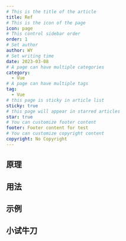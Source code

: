 ```yaml
---
# This is the title of the article
title: Ref
# This is the icon of the page
icon: page
# This control sidebar order
order: 1
# Set author
author: WY
# Set writing time
date: 2023-03-08
# A page can have multiple categories
category:
  - Vue
# A page can have multiple tags
tag:
  - Vue
# this page is sticky in article list
sticky: true
# this page will appear in starred articles
star: true
# You can customize footer content
footer: Footer content for test
# You can customize copyright content
copyright: No Copyright
---
```


<!-- 加上这个注释more仅显示标题 -->
<!-- more -->

## 原理

## 用法

## 示例

## 小试牛刀
